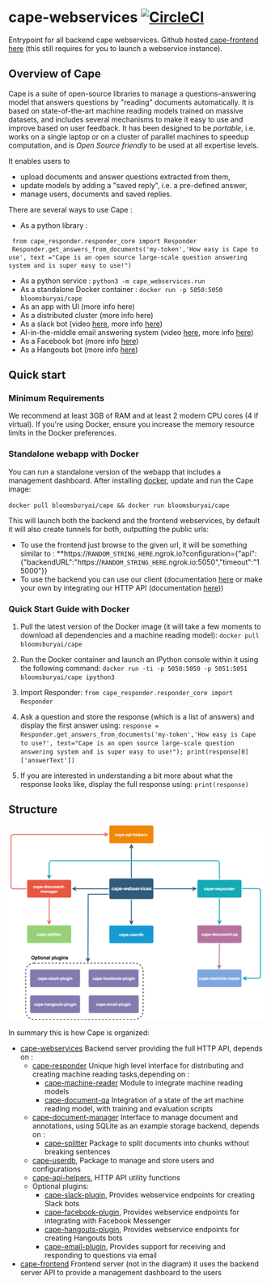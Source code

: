 # cape-webservices [![CircleCI](https://circleci.com/gh/bloomsburyai/cape-webservices.svg?style=svg&circle-token=fa3cd468ad24f3f22e56daaed4ba32fee60e0918)](https://circleci.com/gh/bloomsburyai/cape-webservices)
Entrypoint for all backend cape webservices.
Github hosted [cape-frontend](https://github.com/bloomsburyai/cape-frontend) [here](http://bloomsbury.ai/cape-webservices) (this still requires for you to launch a webservice instance).

## Overview of Cape

Cape is a suite of open-source libraries to manage a questions-answering model that answers questions by "reading" documents automatically. It is based on state-of-the-art machine reading models trained on massive datasets, and includes several mechanisms to make it easy to use and improve based on user feedback. It has been designed to be *portable*, i.e. works on a single laptop or on a cluster of parallel machines to speedup computation, and is *Open Source friendly* to be used at all expertise levels.

It enables users to 
- upload documents and answer questions extracted from them, 
- update models by adding a "saved reply", i.e. a pre-defined answer,
- manage users, documents and saved replies.

There are several ways to use Cape : 
    
   * As a python library :
   ``` 
    from cape_responder.responder_core import Responder
    Responder.get_answers_from_documents('my-token','How easy is Cape to use', text ="Cape is an open source large-scale question answering system and is super easy to use!")
   ```
   * As a python service : `python3 -m cape_webservices.run`
   * As a standalone Docker container : `docker run -p 5050:5050 bloomsburyai/cape`
   * As an app with UI (more info here)
   * As a distributed cluster (more info here)
   * As a slack bot (video [here](https://vimeo.com/258053984), more info [here](https://github.com/bloomsburyai/cape-slack-plugin))
   * AI-in-the-middle email answering system (video [here](https://vimeo.com/258794094), more info [here](https://github.com/bloomsburyai/cape-email-plugin))
   * As a Facebook bot (more info [here](https://github.com/bloomsburyai/cape-facebook-plugin))
   * As a Hangouts bot (more info [here](https://github.com/bloomsburyai/cape-hangouts-plugin))
   
## Quick start


### Minimum Requirements

We recommend at least 3GB of RAM and at least 2 modern CPU cores (4 if virtual). If you're using Docker, ensure you increase the memory resource limits in the Docker preferences.


### Standalone webapp with Docker

You can run a standalone version of the webapp that includes a management dashboard.
After installing [docker](https://www.docker.com/community-edition), update and run the Cape image:

`docker pull bloomsburyai/cape && docker run bloomsburyai/cape`

This will launch both the backend and the frontend webservices, by default it will also create tunnels for both, outputting the public urls:

   * To use the frontend just browse to the given url, it will be something similar to :
 **https://`RANDOM_STRING_HERE`.ngrok.io?configuration={"api":{"backendURL":"https://`RANDOM_STRING_HERE`.ngrok.io:5050","timeout":"15000"}}
   * To use the backend you can use our client (documentation [here](http://cape-client.readthedocs.io/en/latest/) or make your own by integrating our HTTP API (documentation [here](https://`RANDOM_STRING_HERE`.ngrok.io/documentation/index.html)))

### Quick Start Guide with Docker

1. Pull the latest version of the Docker image (it will take a few moments to download all dependencies and a machine reading model):
`docker pull bloomsburyai/cape`

1. Run the Docker container and launch an IPython console within it using the following command: 
`docker run -ti -p 5050:5050 -p 5051:5051 bloomsburyai/cape ipython3`

1. Import Responder: 
`from cape_responder.responder_core import Responder`

1. Ask a question and store the response (which is a list of answers) and display the first answer using: `response = Responder.get_answers_from_documents('my-token','How easy is Cape to use?', text="Cape is an open source large-scale question answering system and is super easy to use!"); print(response[0]['answerText'])`

1. If you are interested in understanding a bit more about what the response looks like, display the full response using: `print(response)`


## Structure

![Dependencies Diagram](docs/Dependencies.png)

In summary this is how Cape is organized:
   
   * [cape-webservices](https://github.com/bloomsburyai/cape-webservices) Backend server providing the full HTTP API, depends on :
      * [cape-responder](https://github.com/bloomsburyai/cape-responder) Unique high level interface for distributing and creating machine reading tasks,depending on :
        - [cape-machine-reader](https://github.com/bloomsburyai/cape-machine-reader) Module to integrate machine reading models
        - [cape-document-qa](https://github.com/bloomsburyai/cape-document-qa) Integration of a state of the art machine reading model, with training and evaluation scripts
      * [cape-document-manager](https://github.com/bloomsburyai/cape-document-qa) Interface to manage document and annotations, using SQLite as an example storage backend, depends on :
        - [cape-splitter](https://github.com/bloomsburyai/cape-splitter) Package to split documents into chunks without breaking sentences
      * [cape-userdb](https://github.com/bloomsburyai/cape-userdb), Package to manage and store users and configurations
      * [cape-api-helpers](https://github.com/bloomsburyai/cape-api-helpers), HTTP API utility functions
      * Optional plugins:
        - [cape-slack-plugin](https://github.com/bloomsburyai/cape-slack-plugin), Provides webservice endpoints for creating Slack bots
        - [cape-facebook-plugin](https://github.com/bloomsburyai/cape-facebook-plugin), Provides webservice endpoints for integrating with Facebook Messenger
        - [cape-hangouts-plugin](https://github.com/bloomsburyai/cape-hangouts-plugin), Provides webservice endpoints for creating Hangouts bots
        - [cape-email-plugin](https://github.com/bloomsburyai/cape-email-plugin), Provides support for receiving and responding to questions via email
   * [cape-frontend](https://github.com/bloomsburyai/cape-frontend) Frontend server (not in the diagram) it uses the backend server API to provide a management dashboard to the users
